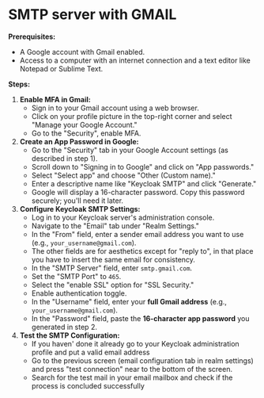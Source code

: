# SMTP server with GMAIL

**Prerequisites:**

* A Google account with Gmail enabled.
* Access to a computer with an internet connection and a text editor like Notepad or Sublime Text.

**Steps:**

1. **Enable MFA in Gmail:**
   * Sign in to your Gmail account using a web browser.
   * Click on your profile picture in the top-right corner and select "Manage your Google Account."
   * Go to the "Security", enable MFA.
2. **Create an App Password in Google:**
   * Go to the "Security" tab in your Google Account settings (as described in step 1).
   * Scroll down to "Signing in to Google" and click on "App passwords."
   * Select "Select app" and choose "Other (Custom name)."
   * Enter a descriptive name like "Keycloak SMTP" and click "Generate."
   * Google will display a 16-character password. Copy this password securely; you'll need it later.
3. **Configure Keycloak SMTP Settings:**
   * Log in to your Keycloak server's administration console.
   * Navigate to the "Email" tab under "Realm Settings."
   * In the "From" field, enter a sender email address you want to use (e.g., `your_username@gmail.com`).&#x20;
   * The other fields are for aesthetics except for "reply to", in that place you have to insert the same email for consistency.
   * In the "SMTP Server" field, enter `smtp.gmail.com`.
   * Set the "SMTP Port" to `465`.
   * Select the "enable SSL" option for "SSL Security."
   * Enable authentication toggle.
   * In the "Username" field, enter your **full Gmail address** (e.g., `your_username@gmail.com`).
   * In the "Password" field, paste the **16-character app password** you generated in step 2.
4. **Test the SMTP Configuration:**
   * If you haven' done it already go to your Keycloak administration profile and put a valid email address
   * Go to the previous screen (email configuration tab in realm settings) and press "test connection" near to the bottom of the screen.
   * Search for the test mail in your email mailbox and check if the process is concluded successfully

